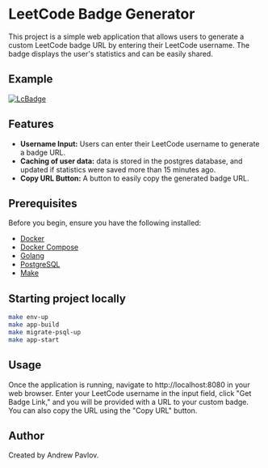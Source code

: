 # LeetCode Badge Generator

This project is a simple web application that allows users to generate a custom LeetCode badge URL by entering their LeetCode username. The badge displays the user's statistics and can be easily shared.

## Example
[![LcBadge](http://andrewpavlov.org/lcb/api/slug/ZORRIX/badge.svg)](http://andrewpavlov.org/lcb)

## Features

- **Username Input:** Users can enter their LeetCode username to generate a badge URL.
- **Caching of user data:** data is stored in the postgres database, and updated if statistics were saved more than 15 minutes ago.
- **Copy URL Button:** A button to easily copy the generated badge URL.
## Prerequisites

Before you begin, ensure you have the following installed:

- [Docker](https://www.docker.com/)
- [Docker Compose](https://docs.docker.com/compose/install/)
- [Golang](https://go.dev/doc/install)
- [PostgreSQL](https://www.postgresql.org/download/)
- [Make](https://www.gnu.org/software/make/)

## Starting project locally

```bash
make env-up
make app-build
make migrate-psql-up
make app-start
````

## Usage
Once the application is running, navigate to http://localhost:8080 in your web browser. Enter your LeetCode username in the input field, click "Get Badge Link," and you will be provided with a URL to your custom badge. You can also copy the URL using the "Copy URL" button.

## Author
Created by Andrew Pavlov.


